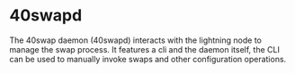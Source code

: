 # 40swapd
The 40swap daemon (40swapd) interacts with the lightning node to manage the swap process. It features a cli and the daemon itself, the CLI can be used to manually invoke swaps and other configuration operations.